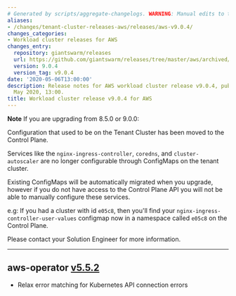 ```yaml
---
# Generated by scripts/aggregate-changelogs. WARNING: Manual edits to this files will be overwritten.
aliases:
- /changes/tenant-cluster-releases-aws/releases/aws-v9.0.4/
changes_categories:
- Workload cluster releases for AWS
changes_entry:
  repository: giantswarm/releases
  url: https://github.com/giantswarm/releases/tree/master/aws/archived/v9.0.4
  version: 9.0.4
  version_tag: v9.0.4
date: '2020-05-06T13:00:00'
description: Release notes for AWS workload cluster release v9.0.4, published on 06
  May 2020, 13:00.
title: Workload cluster release v9.0.4 for AWS
---
```


**Note** If you are upgrading from 8.5.0 or 9.0.0:

Configuration that used to be on the Tenant Cluster has been moved to the Control Plane.

Services like the `nginx-ingress-controller`, `coredns`, and `cluster-autoscaler`
are no longer configurable through ConfigMaps on the tenant cluster.

Existing ConfigMaps will be automatically migrated when you upgrade, however if
you do not have access to the Control Plane API you will not be able to
manually configure these services.

e.g: If you had a cluster with id `e05c8`, then you'll find your
`nginx-ingress-controller-user-values` configmap now in a namespace called `e05c8`
on the Control Plane.

Please contact your Solution Engineer for more information.

---

## aws-operator [v5.5.2](https://github.com/giantswarm/aws-operator/releases/tag/v5.5.2)

- Relax error matching for Kubernetes API connection errors
